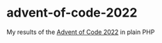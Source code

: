 # advent-of-code-2022
My results of the [Advent of Code 2022](https://adventofcode.com/2022) in plain PHP

